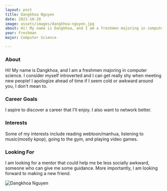 ```yaml
---
layout: post
title: Dangkhoa Nguyen 
date: 2021-10-20
image: assets/images/dangkhoa-nguyen.jpg
about: Hi! My name is Dangkhoa, and I am a freshmen majoring in computer science. I consider myself introverted and I can get really shy when meeting new people! I apologize ahead of time if I seem cold or awkward around you, I don't mean to. 
year: Freshman
major: Computer Science

---
```


### About

Hi! My name is Dangkhoa, and I am a freshmen majoring in computer science. I consider myself introverted and I can get really shy when meeting new people! I apologize ahead of time if I seem cold or awkward around you, I don't mean to. 

### Career Goals

I aspire to discover a career that I'll enjoy. I also want to network better.

### Interests

Some of my interests include reading webtoon/manhua, listening to music(mostly kpop), going to the gym, and playing video games.

### Looking For

I am looking for a mentor that could help me be less socially awkward, someone who can give me some guidance. More importantly, I am looking forward to making a new friend.

<div class="text-center my-5">
    <img src="{ "assets/images/dangkhoa-nguyen.jpg" | absolute_url }" alt="Dangkhoa Nguyen" class="rounded post-img" />
</div>
